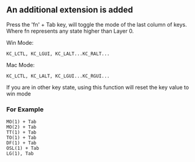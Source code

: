 ## An additional extension is added
Press the 'fn' + Tab key, will toggle the mode of the last column of keys. Where fn represents any state higher than Layer 0.

Win Mode:
```
KC_LCTL, KC_LGUI, KC_LALT...KC_RALT...
```
Mac Mode:
```
KC_LCTL, KC_LALT, KC_LGUI...KC_RGUI...
```
If you are in other key state, using this function will reset the key value to win mode
### For Example
```
MO(1) + Tab
MO(2) + Tab
TT(1) + Tab
TO(1) + Tab
DF(1) + Tab
OSL(1) + Tab
LG(1), Tab
```

